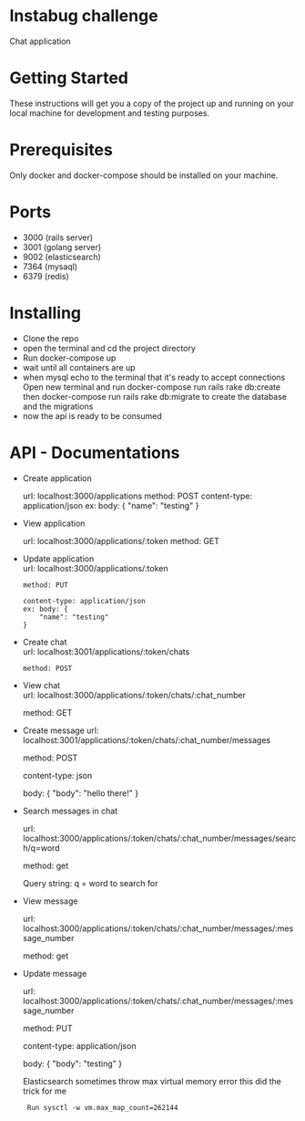 # Instabug challenge

  Chat application

# Getting Started

These instructions will get you a copy of the project up and running on your local machine for development and testing purposes.

# Prerequisites

Only docker and docker-compose should be installed on your machine.

# Ports
  - 3000 (rails server)
  - 3001 (golang server)
  - 9002 (elasticsearch)
  - 7364 (mysaql)
  - 6379 (redis)

  
# Installing

 - Clone the repo
 - open the terminal and cd the project directory
 - Run docker-compose up
 - wait until all containers are up
 - when mysql echo to the terminal that it's ready to accept connections Open new terminal and run docker-compose run rails rake db:create
 then docker-compose run rails rake db:migrate to create the database and the migrations
 - now the api is ready to be consumed
 
 
 
 # API - Documentations
 
 
 
  - Create application

      url: localhost:3000/applications
      method: POST
      content-type: application/json
      ex: body: {
          "name": "testing" 
      }
    
  - View application
      
      url: localhost:3000/applications/:token
      method: GET
      
  - Update application  
        url: localhost:3000/applications/:token
        
        method: PUT
        
        content-type: application/json
        ex: body: {
            "name": "testing" 
        }
        
  - Create chat    
        url: localhost:3001/applications/:token/chats
        
        method: POST
     
   - View chat  
        url: localhost:3000/applications/:token/chats/:chat_number
        
        method: GET
        
   - Create message
        url: localhost:3001/applications/:token/chats/:chat_number/messages
        
        method: POST
        
        content-type: json
        
        body: {
            "body": "hello there!"
        }
   
   
  - Search messages in chat

      url: localhost:3000/applications/:token/chats/:chat_number/messages/search/q=word
      
      method: get
      
      Query string: q = word to search for
      
   - View message  
   
        url: localhost:3000/applications/:token/chats/:chat_number/messages/:message_number
        
        method: get   
              
   - Update message 
   
   
        url: localhost:3000/applications/:token/chats/:chat_number/messages/:message_number
        
        method: PUT
        
        content-type: application/json
        
        body: {
            "body": "testing" 
        }
        
        
        
        
        Elasticsearch sometimes throw max virtual memory error this did the trick for me
        
          Run sysctl -w vm.max_map_count=262144
          
          
